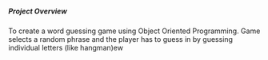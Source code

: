##### Project Overview

To create a word guessing game using Object Oriented Programming.
Game selects a random phrase and the player has to guess in by guessing individual letters (like hangman)ew

